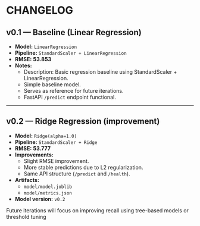 # CHANGELOG

## v0.1 — Baseline (Linear Regression)
- **Model:** `LinearRegression`
- **Pipeline:** `StandardScaler + LinearRegression`
- **RMSE:** **53.853**
- **Notes:**
  - Description: Basic regression baseline using StandardScaler + LinearRegression.
  - Simple baseline model.
  - Serves as reference for future iterations.
  - FastAPI `/predict` endpoint functional.
    

---

## v0.2 — Ridge Regression (improvement)
- **Model:** `Ridge(alpha=1.0)`
- **Pipeline:** `StandardScaler + Ridge`
- **RMSE:** **53.777**
- **Improvements:**
  - Slight RMSE improvement.
  - More stable predictions due to L2 regularization.
  - Same API structure (`/predict` and `/health`).
- **Artifacts:**
  - `model/model.joblib`
  - `model/metrics.json`
- **Model version:** `v0.2`

Future iterations will focus on improving recall using tree-based models or threshold tuning

